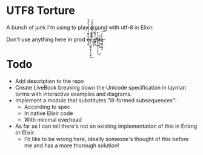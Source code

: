 # UTF8 Torture

A bunch of junk I'm using to play around with utf-8 in Elixir.



Don't use anything here in prod o̶̢̹͍̊̆̑͂͊̍̉͒̊́́̈̑̒̐ř̷̡͔͖̜̳̠͓͉̜͍̰̝͍̎̌̌͘͜͝ ̷͇̯̦͎́̆̓͋͗͌́̈̒̓̐̈́e̸̛͇͎̝̣͗͛̑̌͒̔͝s̵̡̢͖̲̦̗̜͙̹̖̍́͑̍̌̕͜ͅḽ̴̫̟͈̫̫̚ę̶͙̻̞͖͉̯̏̓̾͑͠͝

# Todo
- Add description to the repo
- Create LiveBook breaking down the Unicode specification in layman terms with interactive examples and diagrams.
- Implement a module that substitutes "ill-formed subsequences":
  - According to spec
  - In native Elixir code
  - With minimal overhead
- As far as I can tell there's not an existing implementation of this in Erlang or Elixir.
  - I'd like to be wrong here, ideally someone's thought of this before me and has a more thorough solution!
